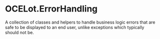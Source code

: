 # OCELot.ErrorHandling
A collection of classes and helpers to handle business logic errors that are safe to be displayed to an end user, unlike exceptions which typically should not be.
